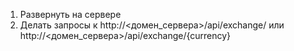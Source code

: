1. Развернуть на сервере
2. Делать запросы к http://<домен_сервера>/api/exchange/ или http://<домен_сервера>/api/exchange/{currency}
